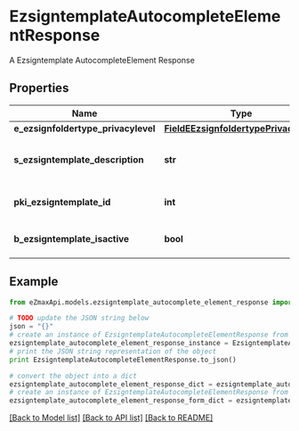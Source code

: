 # EzsigntemplateAutocompleteElementResponse

A Ezsigntemplate AutocompleteElement Response

## Properties
Name | Type | Description | Notes
------------ | ------------- | ------------- | -------------
**e_ezsignfoldertype_privacylevel** | [**FieldEEzsignfoldertypePrivacylevel**](FieldEEzsignfoldertypePrivacylevel.md) |  | 
**s_ezsigntemplate_description** | **str** | The description of the Ezsigntemplate | 
**pki_ezsigntemplate_id** | **int** | The unique ID of the Ezsigntemplate | 
**b_ezsigntemplate_isactive** | **bool** | Whether the Ezsigntemplate is active or not | 

## Example

```python
from eZmaxApi.models.ezsigntemplate_autocomplete_element_response import EzsigntemplateAutocompleteElementResponse

# TODO update the JSON string below
json = "{}"
# create an instance of EzsigntemplateAutocompleteElementResponse from a JSON string
ezsigntemplate_autocomplete_element_response_instance = EzsigntemplateAutocompleteElementResponse.from_json(json)
# print the JSON string representation of the object
print EzsigntemplateAutocompleteElementResponse.to_json()

# convert the object into a dict
ezsigntemplate_autocomplete_element_response_dict = ezsigntemplate_autocomplete_element_response_instance.to_dict()
# create an instance of EzsigntemplateAutocompleteElementResponse from a dict
ezsigntemplate_autocomplete_element_response_form_dict = ezsigntemplate_autocomplete_element_response.from_dict(ezsigntemplate_autocomplete_element_response_dict)
```
[[Back to Model list]](../README.md#documentation-for-models) [[Back to API list]](../README.md#documentation-for-api-endpoints) [[Back to README]](../README.md)


